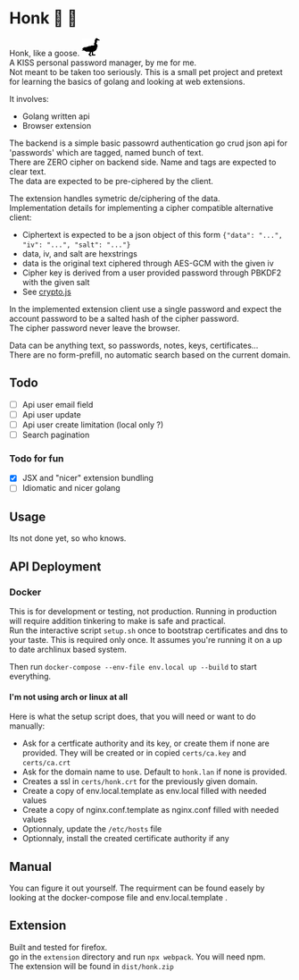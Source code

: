 # Honk :duck: :swan:

Honk, like a goose. ![A plain black goose shaped logo](extension/icons/honk-32.png)  
A KISS personal password manager, by me for me.  
Not meant to be taken too seriously. This is a small pet project 
and pretext for learning the basics of golang and looking at web extensions.  

It involves:
  - Golang written api
  - Browser extension

The backend is a simple basic passowrd authentication go crud json api for 'passwords' which are tagged, named bunch of text.  
There are ZERO cipher on backend side. Name and tags are expected to clear text.  
The data are expected to be pre-ciphered by the client.  

The extension handles symetric de/ciphering of the data.  
Implementation details for implementing a cipher compatible alternative client:
- Ciphertext is expected to be a json object of this form `{"data": "...", "iv": "...", "salt": "..."}`
- data, iv, and salt are hexstrings
- data is the original text ciphered through AES-GCM with the given iv
- Cipher key is derived from a user provided password through PBKDF2 with the given salt
- See [crypto.js](/extension/crypto.js)

In the implemented extension client use a single password and expect the account password to be a salted hash of the cipher password.  
The cipher password never leave the browser.  

Data can be anything text, so passwords, notes, keys, certificates...  
There are no form-prefill, no automatic search based on the current domain.  

## Todo
- [ ] Api user email field
- [ ] Api user update
- [ ] Api user create limitation (local only ?)
- [ ] Search pagination

### Todo for fun
- [x] JSX and "nicer" extension bundling
- [ ] Idiomatic and nicer golang

## Usage

Its not done yet, so who knows.

## API Deployment

### Docker

This is for development or testing, not production. Running in production will require addition tinkering to make is safe and practical.  
Run the interactive script `setup.sh` once to bootstrap certificates and dns to your taste. This is required only once. 
It assumes you're running it on a up to date archlinux based system.

Then run `docker-compose --env-file env.local up --build` to start everything.

#### I'm not using arch or linux at all

Here is what the setup script does, that you will need or want to do manually:
- Ask for a certficate authority and its key, or create them if none are provided. They will be created or in copied `certs/ca.key` and `certs/ca.crt`
- Ask for the domain name to use. Default to `honk.lan` if none is provided.
- Creates a ssl in `certs/honk.crt` for the previously given domain.
- Create a copy of env.local.template as env.local filled with needed values
- Create a copy of nginx.conf.template as nginx.conf filled with needed values
- Optionnaly, update the `/etc/hosts` file
- Optionnaly, install the created certificate authority if any

## Manual

You can figure it out yourself.
The requirment can be found easely by looking at the docker-compose file and env.local.template .

## Extension

Built and tested for firefox.  
go in the `extension` directory and run `npx webpack`. You will need npm.  
The extension will be found in `dist/honk.zip`
